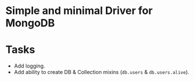 # Simple and minimal Driver for MongoDB

# Tasks

- Add logging.
- Add ability to create DB & Collection mixins (`db.users` & `db.users.alive`).

